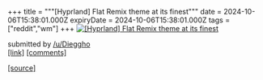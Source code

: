 +++
title = """[Hyprland] Flat Remix theme at its finest"""
date = 2024-10-06T15:38:01.000Z
expiryDate = 2024-10-06T15:38:01.000Z
tags = ["reddit","wm"]
+++
[![[Hyprland] Flat Remix theme at its finest](https://a.thumbs.redditmedia.com/pjESwyoxJIe6RhVdQDbbtZDL7iVmGc0OP6U0omgWfs8.jpg "[Hyprland] Flat Remix theme at its finest")](https://www.reddit.com/r/unixporn/comments/1fxjado/hyprland_flat_remix_theme_at_its_finest/)

submitted by [/u/Dieggho](https://www.reddit.com/user/Dieggho)  
[\[link\]](https://www.reddit.com/gallery/1fxjado) [\[comments\]](https://www.reddit.com/r/unixporn/comments/1fxjado/hyprland_flat_remix_theme_at_its_finest/)

[[source]](https://www.reddit.com/r/unixporn/comments/1fxjado/hyprland_flat_remix_theme_at_its_finest/)
